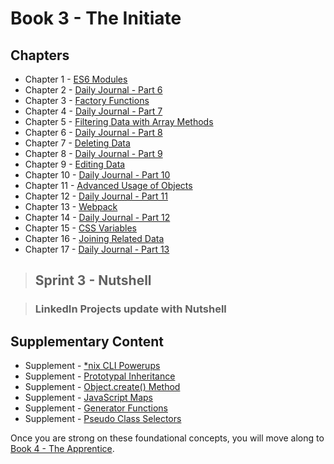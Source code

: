 # Book 3 - The Initiate

## Chapters

* Chapter 1 - [ES6 Modules](./chapters/JS_ES6_MODULES.md)
* Chapter 2 - [Daily Journal - Part 6](./chapters/DAILY_JOURNAL_ES6_MODULES.md)
* Chapter 3 - [Factory Functions](./chapters/JS_FACTORY_FUNCTION.md)
* Chapter 4 - [Daily Journal - Part 7](./chapters/DAILY_JOURNAL_SAVING_ENTRIES.md)
* Chapter 5 - [Filtering Data with Array Methods](./chapters/JS_ARRAY_METHODS.md)
* Chapter 6 - [Daily Journal - Part 8](./chapters/DAILY_JOURNAL_FILTERING_MOOD.md)
* Chapter 7 - [Deleting Data](./chapters/DELETE_DATA.md)
* Chapter 8 - [Daily Journal - Part 9](./chapters/DAILY_JOURNAL_DELETING_ENTRIES.md)
* Chapter 9 - [Editing Data](./chapters/EDIT_DATA.md)
* Chapter 10 - [Daily Journal - Part 10](./chapters/DAILY_JOURNAL_EDITING_ENTRIES.md)
* Chapter 11 - [Advanced Usage of Objects](./chapters/JS_OBJECT_METHODS_SPREAD.md)
* Chapter 12 - [Daily Journal - Part 11](./chapters/DAILY_JOURNAL_SEARCHING.md)
* Chapter 13 - [Webpack](./chapters/JS_WEBPACK.md)
* Chapter 14 - [Daily Journal - Part 12](./chapters/DAILY_JOURNAL_WEBPACK.md)
* Chapter 15 - [CSS Variables](./chapters/CSS_VARIABLES.md)
* Chapter 16 - [Joining Related Data](./chapters/JS_JOINING_DATA.md)
* Chapter 17 - [Daily Journal - Part 13](./chapters/DAILY_JOURNAL_MOOD_TABLE.md)

> ## Sprint 3 - Nutshell

> ### LinkedIn Projects update with Nutshell

## Supplementary Content

* Supplement - [*nix CLI Powerups](./chapters/CLI_PERSONALIZATION.md)
* Supplement - [Prototypal Inheritance](./chapters/PROTOTYPAL.md)
* Supplement - [Object.create() Method](./chapters/JS_OBJECT_CREATE.md)
* Supplement - [JavaScript Maps](./chapters/JS_MAPS.md)
* Supplement - [Generator Functions](./chapters/JS_GENERATOR_FUNCTION.md)
* Supplement - [Pseudo Class Selectors](./chapters/CSS_PSEUDOCLASSES.md)

Once you are strong on these foundational concepts, you will move along to [Book 4 - The Apprentice](../book-4-the-apprentice/README.md).
